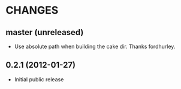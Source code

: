 # CHANGES

## master (unreleased)

- Use absolute path when building the cake dir. Thanks fordhurley.

## 0.2.1 (2012-01-27)

- Initial public release
